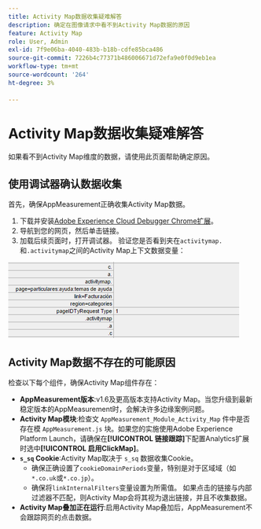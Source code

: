 ```yaml
---
title: Activity Map数据收集疑难解答
description: 确定在图像请求中看不到Activity Map数据的原因
feature: Activity Map
role: User, Admin
exl-id: 7f9e06ba-4040-483b-b18b-cdfe85bca486
source-git-commit: 7226b4c77371b486006671d72efa9e0f0d9eb1ea
workflow-type: tm+mt
source-wordcount: '264'
ht-degree: 3%

---
```


# Activity Map数据收集疑难解答

如果看不到Activity Map维度的数据，请使用此页面帮助确定原因。

## 使用调试器确认数据收集

首先，确保AppMeasurement正确收集Activity Map数据。

1. 下载并安装[Adobe Experience Cloud Debugger Chrome扩展](https://experienceleague.adobe.com/docs/debugger/using/experience-cloud-debugger.html?lang=zh-Hans)。
2. 导航到您的网页，然后单击链接。
3. 加载后续页面时，打开调试器。 验证您是否看到夹在`activitymap.`和`.activitymap`之间的Activity Map上下文数据变量：

![调试器数据](assets/debugger.png)

## Activity Map数据不存在的可能原因

检查以下每个组件，确保Activity Map组件存在：

* **AppMeasurement版本**:v1.6及更高版本支持Activity Map。当您升级到最新稳定版本的AppMeasurement时，会解决许多边缘案例问题。
* **Activity Map模块**:检查文 `AppMeasurement_Module_Activity_Map` 件中是否存在模 `AppMeasurement.js` 块。如果您的实施使用Adobe Experience Platform Launch，请确保在&#x200B;**[!UICONTROL 链接跟踪]**&#x200B;下配置Analytics扩展时选中&#x200B;**[!UICONTROL 启用ClickMap]**。
* **`s_sq` Cookie**:Activity Map取决于 `s_sq` 数据收集Cookie。
   * 确保正确设置了`cookieDomainPeriods`变量，特别是对于区域域（如`*.co.uk`或`*.co.jp`）。
   * 确保将`linkInternalFilters`变量设置为所需值。 如果点击的链接与内部过滤器不匹配，则Activity Map会将其视为退出链接，并且不收集数据。
* **Activity Map叠加正在运行**:启用Activity Map叠加后，AppMeasurement不会跟踪网页的点击数据。
